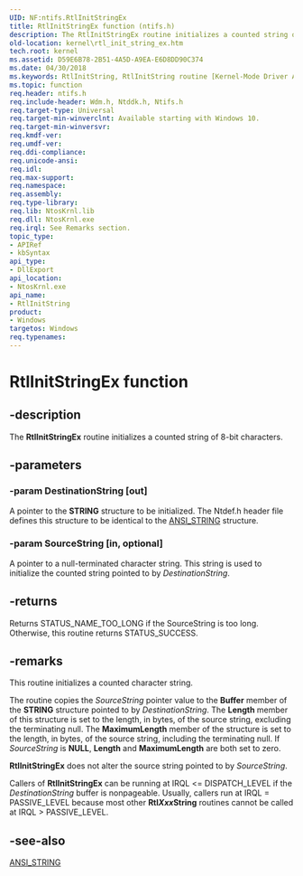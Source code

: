 ```yaml
---
UID: NF:ntifs.RtlInitStringEx
title: RtlInitStringEx function (ntifs.h)
description: The RtlInitStringEx routine initializes a counted string of 8-bit characters.
old-location: kernel\rtl_init_string_ex.htm
tech.root: kernel
ms.assetid: D59E6B78-2B51-4A5D-A9EA-E6D8DD90C374
ms.date: 04/30/2018
ms.keywords: RtlInitString, RtlInitString routine [Kernel-Mode Driver Architecture], RtlInitStringEx, kernel.rtl_init_string_ex, wdm/RtlInitString
ms.topic: function
req.header: ntifs.h
req.include-header: Wdm.h, Ntddk.h, Ntifs.h
req.target-type: Universal
req.target-min-winverclnt: Available starting with Windows 10.
req.target-min-winversvr: 
req.kmdf-ver: 
req.umdf-ver: 
req.ddi-compliance: 
req.unicode-ansi: 
req.idl: 
req.max-support: 
req.namespace: 
req.assembly: 
req.type-library: 
req.lib: NtosKrnl.lib
req.dll: NtosKrnl.exe
req.irql: See Remarks section.
topic_type:
- APIRef
- kbSyntax
api_type:
- DllExport
api_location:
- NtosKrnl.exe
api_name:
- RtlInitString
product:
- Windows
targetos: Windows
req.typenames: 
---
```


# RtlInitStringEx function


## -description


The <b>RtlInitStringEx</b> routine initializes a counted string of 8-bit characters.


## -parameters




### -param DestinationString [out]

A pointer to the <b>STRING</b> structure to be initialized. The Ntdef.h header file defines this structure to be identical to the <a href="https://msdn.microsoft.com/library/windows/hardware/ff540605">ANSI_STRING</a> structure.


### -param SourceString [in, optional]

A pointer to a null-terminated character string. This string is used to initialize the counted string pointed to by <i>DestinationString</i>.


## -returns



Returns STATUS_NAME_TOO_LONG if the SourceString is too long. Otherwise, this routine returns STATUS_SUCCESS.




## -remarks



This routine initializes a counted character string.

The routine copies the <i>SourceString</i> pointer value to the <b>Buffer</b> member of the <b>STRING</b> structure pointed to by <i>DestinationString</i>. The <b>Length</b> member of this structure is set to the length, in bytes, of the source string, excluding the terminating null. The <b>MaximumLength</b> member of the structure is set to the length, in bytes, of the source string, including the terminating null. If <i>SourceString</i> is <b>NULL</b>, <b>Length</b> and <b>MaximumLength</b> are both set to zero.

<b>RtlInitStringEx</b> does not alter the source string pointed to by <i>SourceString</i>.

Callers of <b>RtlInitStringEx</b> can be running at IRQL &lt;= DISPATCH_LEVEL if the <i>DestinationString</i> buffer is nonpageable. Usually, callers run at IRQL = PASSIVE_LEVEL because most other <b>Rtl<i>Xxx</i>String</b> routines cannot be called at IRQL > PASSIVE_LEVEL.




## -see-also




<a href="https://msdn.microsoft.com/library/windows/hardware/ff540605">ANSI_STRING</a>
 

 

